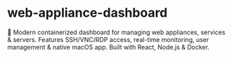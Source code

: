# web-appliance-dashboard
🚀 Modern containerized dashboard for managing web appliances, services &amp; servers. Features SSH/VNC/RDP access, real-time monitoring, user management &amp; native macOS app. Built with React, Node.js &amp; Docker.
